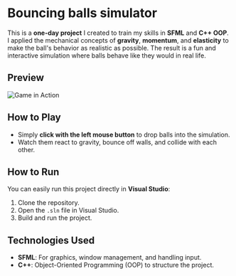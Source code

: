 # Bouncing balls simulator

This is a **one-day project** I created to train my skills in **SFML** and **C++ OOP**. I applied the mechanical concepts of **gravity**, **momentum**, and **elasticity** to make the ball's behavior as realistic as possible. The result is a fun and interactive simulation where balls behave like they would in real life.

## Preview

![Game in Action](./game.gif)

## How to Play
- Simply **click with the left mouse button** to drop balls into the simulation.
- Watch them react to gravity, bounce off walls, and collide with each other.

## How to Run

You can easily run this project directly in **Visual Studio**:

1. Clone the repository.
2. Open the `.sln` file in Visual Studio.
3. Build and run the project.

## Technologies Used

- **SFML**: For graphics, window management, and handling input.
- **C++**: Object-Oriented Programming (OOP) to structure the project.
